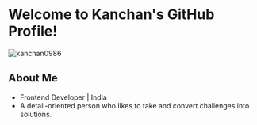 # Welcome to Kanchan's GitHub Profile!
<p align="left"> <img src="https://komarev.com/ghpvc/?username=kanchan0986&label=Profile%20views&color=0e75b6&style=flat" alt="kanchan0986" /> </p>

## About Me

- Frontend Developer  |  India 
- A detail-oriented person who likes to take and convert challenges into solutions.

<!--
**kanchan0986/kanchan0986** is a ✨ _special_ ✨ repository because its `README.md` (this file) appears on your GitHub profile.

Here are some ideas to get you started:

- 🔭 I’m currently working on ...
- 🌱 I’m currently learning ...
- 👯 I’m looking to collaborate on ...
- 🤔 I’m looking for help with ...
- 💬 Ask me about ...
- 📫 How to reach me: ...
- 😄 Pronouns: ...
- ⚡ Fun fact: ...
-->

